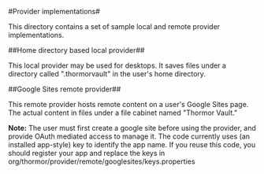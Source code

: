 #Provider implementations#

This directory contains a set of sample local and remote provider
implementations.

##Home directory based local provider##

This local provider may be used for desktops. It saves files under a
directory called ".thormorvault" in the user's home directory.

##Google Sites remote provider##

This remote provider hosts remote content on a user's Google Sites
page. The actual content in files under a file cabinet named "Thormor
Vault."

**Note:** The user must first create a google site before using the
  provider, and provide OAuth mediated access to manage it. The code
  currently uses (an installed app-style) key to identify the app
  name. If you reuse this code, you should register your app and
  replace the keys in
  org/thormor/provider/remote/googlesites/keys.properties
